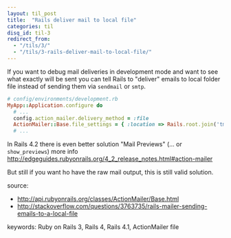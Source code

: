 ```yaml
---
layout: til_post
title:  "Rails deliver mail to local file"
categories: til
disq_id: til-3
redirect_from:
  - "/tils/3/"
  - "/tils/3-rails-deliver-mail-to-local-file/"
---
```


If you want to debug mail deliveries in development mode and want to see what exactly will be sent
you can tell Rails to "deliver" emails to local folder file instead of sending them via `sendmail` or `smtp`.

```ruby
# config/environments/development.rb
MyApp::Application.configure do
  # ...
  config.action_mailer.delivery_method = :file
  ActionMailer::Base.file_settings = { :location => Rails.root.join('tmp/mail') }
  # ...
```

In Rails 4.2 there is even better solution "Mail Previews" (... or `show_previews`)
more info <http://edgeguides.rubyonrails.org/4_2_release_notes.html#action-mailer>

But still if you want ho have the raw mail output, this is still valid solution.

source:

* <http://api.rubyonrails.org/classes/ActionMailer/Base.html>
* <http://stackoverflow.com/questions/3763735/rails-mailer-sending-emails-to-a-local-file>

keywords: Ruby on Rails 3, Rails 4, Rails 4.1, ActionMailer file
